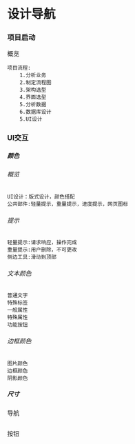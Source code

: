 # 设计导航



### 项目启动

概览

```
项目流程:
	1.分析业务
	2.制定流程图
	3.架构选型
	4.界面选型
	5.分析数据
	6.数据库设计
	5.UI设计
```

### UI交互

##### 颜色

###### 概览

```
UI设计：版式设计，颜色搭配
公共部件:轻量提示，重量提示，进度提示，网页图标
```

###### 提示

```
轻量提示:请求响应，操作完成
重量提示:用户删除，不可更改
侧边工具:滑动到顶部
```

###### 文本颜色

```
普通文字
特殊标签
一般属性
特殊属性
功能按钮
```

###### 边框颜色

```
图片颜色
边框颜色
阴影颜色
```

##### 尺寸

导航

```

```

按钮

```

```









